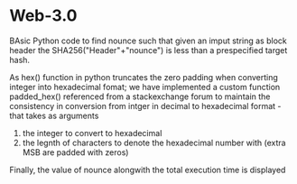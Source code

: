 # Web-3.0

BAsic Python code to find nounce such that given an imput string as block header the SHA256("Header"+"nounce") is less than a prespecified target hash.


As hex() function in python truncates the zero padding when converting integer into hexadecimal fomat;
we have implemented a custom function  padded_hex() referenced from a stackexchange forum to maintain the consistency in conversion from intger in decimal to hexadecimal format - that takes as arguments 
1. the integer to convert to hexadecimal
2. the legnth of characters to denote the hexadecimal number with (extra MSB are padded with zeros)

Finally, the value of nounce alongwith the total execution time is displayed
